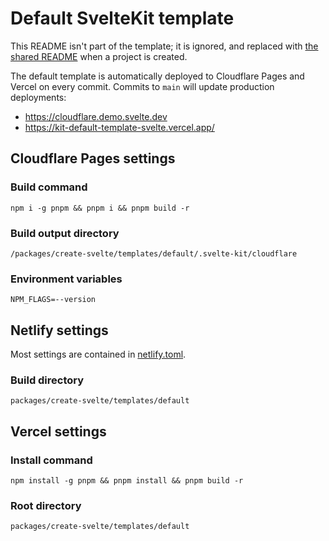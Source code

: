 # Default SvelteKit template

This README isn't part of the template; it is ignored, and replaced with [the shared README](../../shared/README.md) when a project is created.

The default template is automatically deployed to Cloudflare Pages and Vercel on every commit. Commits to `main` will update production deployments:

- https://cloudflare.demo.svelte.dev
- https://kit-default-template-svelte.vercel.app/

## Cloudflare Pages settings

### Build command

```
npm i -g pnpm && pnpm i && pnpm build -r
```

### Build output directory

```
/packages/create-svelte/templates/default/.svelte-kit/cloudflare
```

### Environment variables

```
NPM_FLAGS=--version
```

## Netlify settings

Most settings are contained in [netlify.toml](netlify.toml).

### Build directory

```
packages/create-svelte/templates/default
```

## Vercel settings

### Install command

```
npm install -g pnpm && pnpm install && pnpm build -r
```

### Root directory

```
packages/create-svelte/templates/default
```
